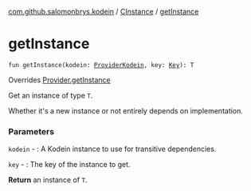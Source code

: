 [com.github.salomonbrys.kodein](../index.md) / [CInstance](index.md) / [getInstance](.)

# getInstance

`fun getInstance(kodein: `[`ProviderKodein`](../-provider-kodein/index.md)`, key: `[`Key`](../-kodein/-key/index.md)`): T`

Overrides [Provider.getInstance](../-provider/get-instance.md)

Get an instance of type `T`.

Whether it's a new instance or not entirely depends on implementation.

### Parameters

`kodein` - : A Kodein instance to use for transitive dependencies.

`key` - : The key of the instance to get.

**Return**
an instance of `T`.

